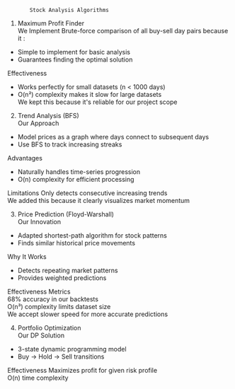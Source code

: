 
           Stock Analysis Algorithms  

1. Maximum Profit Finder  
 We Implement Brute-force comparison of all buy-sell day pairs because it :
- Simple to implement for basic analysis  
- Guarantees finding the optimal solution  

Effectiveness  
- Works perfectly for small datasets (n < 1000 days)  
- O(n²) complexity makes it slow for large datasets  
We kept this because it's reliable for our project scope  


 2. Trend Analysis (BFS)  
Our Approach  
- Model prices as a graph where days connect to subsequent days  
- Use BFS to track increasing streaks  

Advantages  
- Naturally handles time-series progression  
- O(n) complexity for efficient processing  

Limitations
 Only detects consecutive increasing trends  
We added this because it clearly visualizes market momentum  


3. Price Prediction (Floyd-Warshall)  
Our Innovation
- Adapted shortest-path algorithm for stock patterns  
- Finds similar historical price movements  

Why It Works 
- Detects repeating market patterns  
- Provides weighted predictions  

Effectiveness Metrics  
 68% accuracy in our backtests  
 O(n³) complexity limits dataset size  
We accept slower speed for more accurate predictions  


4. Portfolio Optimization  
Our DP Solution 
- 3-state dynamic programming model  
- Buy → Hold → Sell transitions  

Effectiveness 
Maximizes profit for given risk profile  
O(n) time complexity  